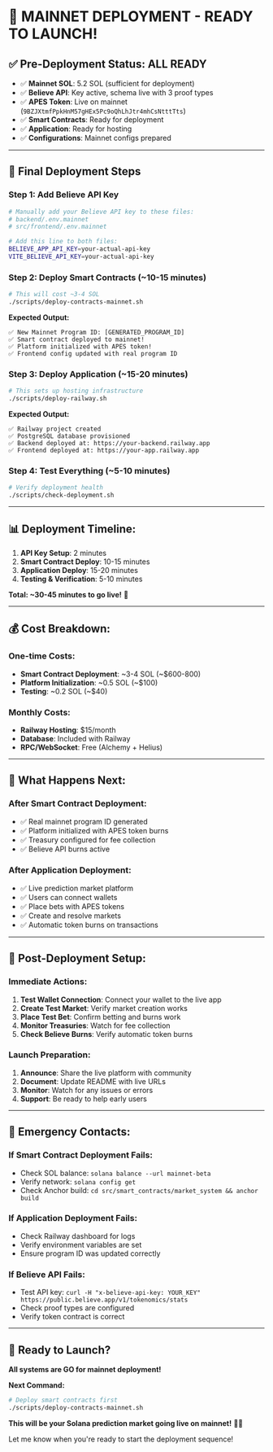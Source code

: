 # 🚀 MAINNET DEPLOYMENT - READY TO LAUNCH!

## ✅ **Pre-Deployment Status: ALL READY**

- ✅ **Mainnet SOL**: 5.2 SOL (sufficient for deployment)
- ✅ **Believe API**: Key active, schema live with 3 proof types
- ✅ **APES Token**: Live on mainnet (`9BZJXtmfPpkHnM57gHEx5Pc9oQhLhJtr4mhCsNtttTts`)
- ✅ **Smart Contracts**: Ready for deployment
- ✅ **Application**: Ready for hosting
- ✅ **Configurations**: Mainnet configs prepared

---

## 🎯 **Final Deployment Steps**

### **Step 1: Add Believe API Key**
```bash
# Manually add your Believe API key to these files:
# backend/.env.mainnet
# src/frontend/.env.mainnet

# Add this line to both files:
BELIEVE_APP_API_KEY=your-actual-api-key
VITE_BELIEVE_API_KEY=your-actual-api-key
```

### **Step 2: Deploy Smart Contracts (~10-15 minutes)**
```bash
# This will cost ~3-4 SOL
./scripts/deploy-contracts-mainnet.sh
```

**Expected Output:**
```
✅ New Mainnet Program ID: [GENERATED_PROGRAM_ID]
✅ Smart contract deployed to mainnet!
✅ Platform initialized with APES token!
✅ Frontend config updated with real program ID
```

### **Step 3: Deploy Application (~15-20 minutes)**
```bash
# This sets up hosting infrastructure
./scripts/deploy-railway.sh
```

**Expected Output:**
```
✅ Railway project created
✅ PostgreSQL database provisioned
✅ Backend deployed at: https://your-backend.railway.app
✅ Frontend deployed at: https://your-app.railway.app
```

### **Step 4: Test Everything (~5-10 minutes)**
```bash
# Verify deployment health
./scripts/check-deployment.sh
```

---

## 📊 **Deployment Timeline:**

1. **API Key Setup**: 2 minutes
2. **Smart Contract Deploy**: 10-15 minutes
3. **Application Deploy**: 15-20 minutes  
4. **Testing & Verification**: 5-10 minutes

**Total: ~30-45 minutes to go live!** 🚀

---

## 💰 **Cost Breakdown:**

### **One-time Costs:**
- **Smart Contract Deployment**: ~3-4 SOL (~$600-800)
- **Platform Initialization**: ~0.5 SOL (~$100)
- **Testing**: ~0.2 SOL (~$40)

### **Monthly Costs:**
- **Railway Hosting**: $15/month
- **Database**: Included with Railway
- **RPC/WebSocket**: Free (Alchemy + Helius)

---

## 🎯 **What Happens Next:**

### **After Smart Contract Deployment:**
- ✅ Real mainnet program ID generated
- ✅ Platform initialized with APES token burns
- ✅ Treasury configured for fee collection
- ✅ Believe API burns active

### **After Application Deployment:**
- ✅ Live prediction market platform
- ✅ Users can connect wallets
- ✅ Place bets with APES tokens
- ✅ Create and resolve markets
- ✅ Automatic token burns on transactions

---

## 🔧 **Post-Deployment Setup:**

### **Immediate Actions:**
1. **Test Wallet Connection**: Connect your wallet to the live app
2. **Create Test Market**: Verify market creation works
3. **Place Test Bet**: Confirm betting and burns work
4. **Monitor Treasuries**: Watch for fee collection
5. **Check Believe Burns**: Verify automatic token burns

### **Launch Preparation:**
1. **Announce**: Share the live platform with community
2. **Document**: Update README with live URLs
3. **Monitor**: Watch for any issues or errors
4. **Support**: Be ready to help early users

---

## 🚨 **Emergency Contacts:**

### **If Smart Contract Deployment Fails:**
- Check SOL balance: `solana balance --url mainnet-beta`
- Verify network: `solana config get`
- Check Anchor build: `cd src/smart_contracts/market_system && anchor build`

### **If Application Deployment Fails:**
- Check Railway dashboard for logs
- Verify environment variables are set
- Ensure program ID was updated correctly

### **If Believe API Fails:**
- Test API key: `curl -H "x-believe-api-key: YOUR_KEY" https://public.believe.app/v1/tokenomics/stats`
- Check proof types are configured
- Verify token contract is correct

---

## 🎉 **Ready to Launch?**

**All systems are GO for mainnet deployment!** 

**Next Command:**
```bash
# Deploy smart contracts first
./scripts/deploy-contracts-mainnet.sh
```

**This will be your Solana prediction market going live on mainnet!** 🚀🎯

Let me know when you're ready to start the deployment sequence! 